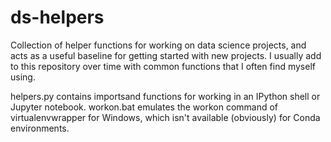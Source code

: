 # ds-helpers
Collection of helper functions for working on data science projects, and acts as a useful baseline for getting started with new projects.
I usually add to this repository over time with common functions that I often find myself using.

helpers.py contains importsand functions for working in an IPython shell or Jupyter notebook.
workon.bat emulates the workon command of virtualenvwrapper for Windows, which isn't available (obviously) for Conda environments.
